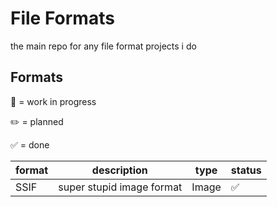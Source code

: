 # File Formats

the main repo for any file format projects i do

## Formats

:construction: = work in progress

:pencil2: = planned

:white_check_mark: = done

| format | description               | type  | status         |
| ------ | ------------------------- | ----- | -------------- |
| SSIF   | super stupid image format | Image | :white_check_mark: |
